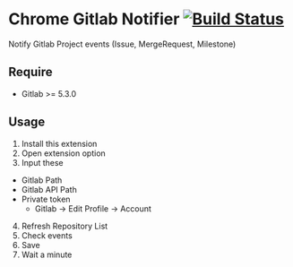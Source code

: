 # Chrome Gitlab Notifier [![Build Status](https://travis-ci.org/sue445/chrome-gitlab-notifier.png)](https://travis-ci.org/sue445/chrome-gitlab-notifier)

Notify Gitlab Project events (Issue, MergeRequest, Milestone)

## Require
* Gitlab >= 5.3.0

## Usage
1. Install this extension
2. Open extension option
3. Input these
  * Gitlab Path
  * Gitlab API Path
  * Private token
     * Gitlab -> Edit Profile -> Account
4. Refresh Repository List
5. Check events
6. Save
7. Wait a minute